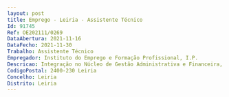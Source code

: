 ```yaml
--- 
layout: post
title: Emprego - Leiria - Assistente Técnico
Id: 91745
Ref: OE202111/0269
DataAbertura: 2021-11-16
DataFecho: 2021-11-30
Trabalho: Assistente Técnico
Empregador: Instituto do Emprego e Formação Profissional, I.P.
Descricao: Integração no Núcleo de Gestão Administrativa e Financeira, incluindodesignadamente   Assegurar os procedimentos administrativos do expediente geral (Entrada,Saída, Distribuição e Arquivo de Correio)   Assegurar os procedimentos administrativos e financeiros relacionados com osdiversos processamentos   Atendimento Telefónico   Arquivo Geral  Organização e Procedimentos Administrativos   Colaborar nas manifestações de necessidades e pedidos de aquisição de Bens eServiços necessários ao funcionamento do Centro   Assegurar o aprovisionamento e armazenamento adequados dosequipamentos, materiais e ferramentas   Apoio administrativo no âmbito dos diversos programas de emprego eespecificamente apoio administrativo às ações de formação profissional   Outras tarefas inerentes à atividade do IEFP
CodigoPostal: 2400-230 Leiria
Concelho: Leiria
Distrito: Leiria
--- 
```

